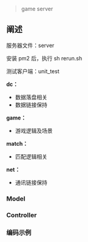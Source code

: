 > game server
## 阐述
服务器文件：server

安装 pm2 后，执行
sh rerun.sh

测试客户端：unit_test


**dc：**
- 数据落盘相关
- 数据链接保持

**game：**
- 游戏逻辑及场景

**match：**
- 匹配逻辑相关

**net：**
- 通讯链接保持


### Model


### Controller

### 编码示例

